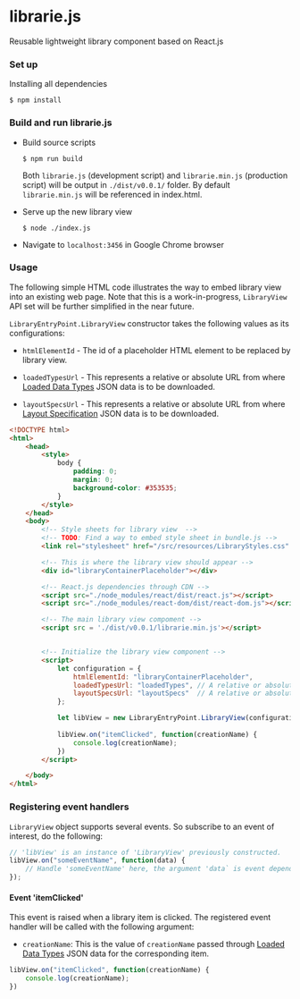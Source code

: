 # librarie.js
Reusable lightweight library component based on React.js

### Set up
Installing all dependencies

    $ npm install

### Build and run librarie.js
- Build source scripts

    `$ npm run build`
    
    Both `librarie.js` (development script) and `librarie.min.js` (production script) will be output in `./dist/v0.0.1/` folder. By default `librarie.min.js` will be referenced in index.html.

- Serve up the new library view

    `$ node ./index.js`

- Navigate to `localhost:3456` in Google Chrome browser

### Usage
The following simple HTML code illustrates the way to embed library view into an existing web page. Note that this is a work-in-progress, `LibraryView` API set will be further simplified in the near future.

`LibraryEntryPoint.LibraryView` constructor takes the following values as its configurations:

- `htmlElementId` - The id of a placeholder HTML element to be replaced by library view.

- `loadedTypesUrl` - This represents a relative or absolute URL from where [Loaded Data Types](./docs/v0.0.1/loaded-data-types.md) JSON data is to be downloaded.

- `layoutSpecsUrl` - This represents a relative or absolute URL from where [Layout Specification](./docs/v0.0.1/layout-specs.md) JSON data is to be downloaded.

```html
<!DOCTYPE html>
<html>
    <head>
        <style>
            body {
                padding: 0;
                margin: 0;
                background-color: #353535;
            }
        </style>
    </head>
    <body>
        <!-- Style sheets for library view  -->
        <!-- TODO: Find a way to embed style sheet in bundle.js -->
        <link rel="stylesheet" href="/src/resources/LibraryStyles.css" />

        <!-- This is where the library view should appear -->
        <div id="libraryContainerPlaceholder"></div>

        <!-- React.js dependencies through CDN -->
        <script src="./node_modules/react/dist/react.js"></script>
        <script src="./node_modules/react-dom/dist/react-dom.js"></script>

        <!-- The main library view compoment -->
        <script src = './dist/v0.0.1/librarie.min.js'></script>


        <!-- Initialize the library view component -->
        <script>
            let configuration = {
                htmlElementId: "libraryContainerPlaceholder",
                loadedTypesUrl: "loadedTypes", // A relative or absolute URL.
                layoutSpecsUrl: "layoutSpecs"  // A relative or absolute URL.
            };

            let libView = new LibraryEntryPoint.LibraryView(configuration);
            
            libView.on("itemClicked", function(creationName) {
                console.log(creationName);
            })
        </script>

    </body>
</html>
```

### Registering event handlers

`LibraryView` object supports several events. So subscribe to an event of interest, do the following:

```js
// 'libView' is an instance of 'LibraryView' previously constructed. 
libView.on("someEventName", function(data) {
    // Handle 'someEventName' here, the argument 'data` is event dependent.
});
```

#### Event 'itemClicked'

This event is raised when a library item is clicked. The registered event handler will be called with the following argument:

- `creationName`: This is the value of `creationName` passed through [Loaded Data Types](./docs/v0.0.1/loaded-data-types.md) JSON data for the corresponding item.

```js
libView.on("itemClicked", function(creationName) {
    console.log(creationName);
})
```
